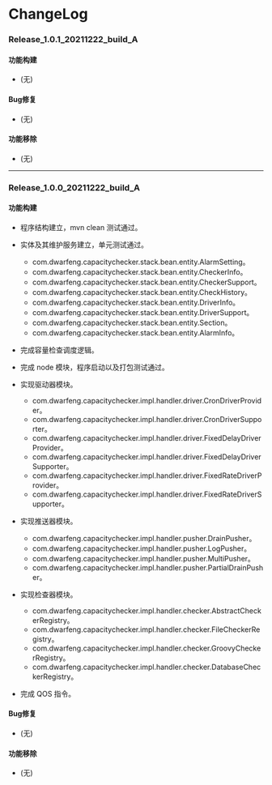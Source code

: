 # ChangeLog

### Release_1.0.1_20211222_build_A

#### 功能构建

- (无)

#### Bug修复

- (无)

#### 功能移除

- (无)

---

### Release_1.0.0_20211222_build_A

#### 功能构建

- 程序结构建立，mvn clean 测试通过。

- 实体及其维护服务建立，单元测试通过。
  - com.dwarfeng.capacitychecker.stack.bean.entity.AlarmSetting。
  - com.dwarfeng.capacitychecker.stack.bean.entity.CheckerInfo。
  - com.dwarfeng.capacitychecker.stack.bean.entity.CheckerSupport。
  - com.dwarfeng.capacitychecker.stack.bean.entity.CheckHistory。
  - com.dwarfeng.capacitychecker.stack.bean.entity.DriverInfo。
  - com.dwarfeng.capacitychecker.stack.bean.entity.DriverSupport。
  - com.dwarfeng.capacitychecker.stack.bean.entity.Section。
  - com.dwarfeng.capacitychecker.stack.bean.entity.AlarmInfo。

- 完成容量检查调度逻辑。

- 完成 node 模块，程序启动以及打包测试通过。

- 实现驱动器模块。
  - com.dwarfeng.capacitychecker.impl.handler.driver.CronDriverProvider。
  - com.dwarfeng.capacitychecker.impl.handler.driver.CronDriverSupporter。
  - com.dwarfeng.capacitychecker.impl.handler.driver.FixedDelayDriverProvider。
  - com.dwarfeng.capacitychecker.impl.handler.driver.FixedDelayDriverSupporter。
  - com.dwarfeng.capacitychecker.impl.handler.driver.FixedRateDriverProvider。
  - com.dwarfeng.capacitychecker.impl.handler.driver.FixedRateDriverSupporter。

- 实现推送器模块。
  - com.dwarfeng.capacitychecker.impl.handler.pusher.DrainPusher。
  - com.dwarfeng.capacitychecker.impl.handler.pusher.LogPusher。
  - com.dwarfeng.capacitychecker.impl.handler.pusher.MultiPusher。
  - com.dwarfeng.capacitychecker.impl.handler.pusher.PartialDrainPusher。

- 实现检查器模块。
  - com.dwarfeng.capacitychecker.impl.handler.checker.AbstractCheckerRegistry。
  - com.dwarfeng.capacitychecker.impl.handler.checker.FileCheckerRegistry。
  - com.dwarfeng.capacitychecker.impl.handler.checker.GroovyCheckerRegistry。
  - com.dwarfeng.capacitychecker.impl.handler.checker.DatabaseCheckerRegistry。

- 完成 QOS 指令。

#### Bug修复

- (无)

#### 功能移除

- (无)
